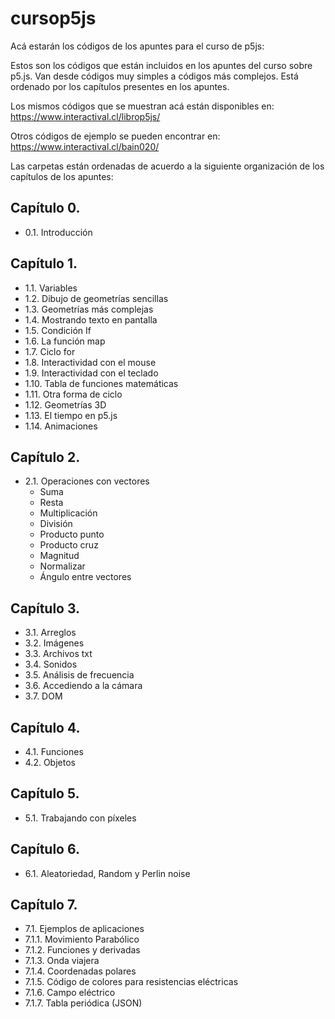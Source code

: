 # cursop5js
Acá estarán los códigos de los apuntes para el curso de p5js:

Estos son los códigos que están incluidos en los apuntes del curso sobre p5.js.
Van desde códigos muy simples a códigos más complejos.
Está ordenado por los capítulos presentes en los apuntes.

Los mismos códigos que se muestran acá están disponibles en:
https://www.interactival.cl/librop5js/

Otros códigos de ejemplo se pueden encontrar en:
https://www.interactival.cl/bain020/

Las carpetas están ordenadas de acuerdo a la siguiente organización de los capítulos de los apuntes:

## Capítulo 0.
- 0.1. Introducción

## Capítulo 1.
- 1.1. Variables                                               
- 1.2. Dibujo de geometrías sencillas
- 1.3. Geometrías más complejas
- 1.4. Mostrando texto en pantalla
- 1.5. Condición If
- 1.6. La función map
- 1.7. Ciclo for
- 1.8. Interactividad con el mouse
- 1.9. Interactividad con el teclado
- 1.10. Tabla de funciones matemáticas
- 1.11. Otra forma de ciclo
- 1.12. Geometrías 3D
- 1.13. El tiempo en p5.js
- 1.14. Animaciones

## Capítulo 2.
- 2.1. Operaciones con vectores
  - Suma
  - Resta
  - Multiplicación
  - División
  - Producto punto
  - Producto cruz
  - Magnitud
  - Normalizar
  - Ángulo entre vectores

## Capítulo 3.
- 3.1. Arreglos
- 3.2. Imágenes
- 3.3. Archivos txt
- 3.4. Sonidos
- 3.5. Análisis de frecuencia
- 3.6. Accediendo a la cámara
- 3.7. DOM

## Capítulo 4.
- 4.1. Funciones
- 4.2. Objetos

## Capítulo 5.
- 5.1. Trabajando con píxeles

## Capítulo 6.
- 6.1. Aleatoriedad, Random y Perlin noise

## Capítulo 7.
- 7.1. Ejemplos de aplicaciones
- 7.1.1. Movimiento Parabólico
- 7.1.2. Funciones y derivadas
- 7.1.3. Onda viajera
- 7.1.4. Coordenadas polares
- 7.1.5. Código de colores para resistencias eléctricas
- 7.1.6. Campo eléctrico
- 7.1.7. Tabla periódica (JSON)
